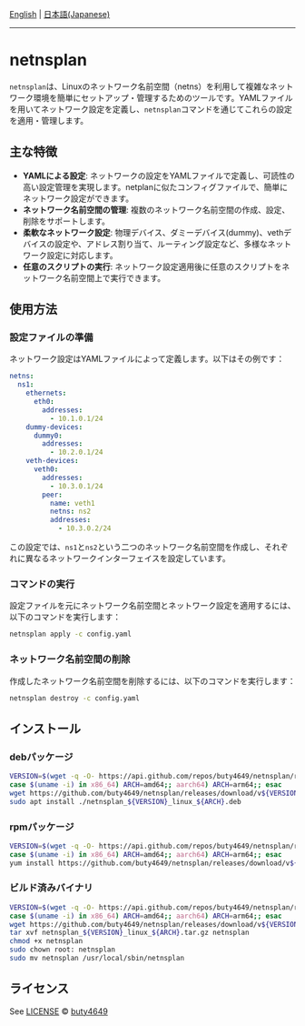 [English](README.md) | [日本語(Japanese)](README_ja.md)

---

# netnsplan

`netnsplan`は、Linuxのネットワーク名前空間（netns）を利用して複雑なネットワーク環境を簡単にセットアップ・管理するためのツールです。YAMLファイルを用いてネットワーク設定を定義し、`netnsplan`コマンドを通じてこれらの設定を適用・管理します。

## 主な特徴

- **YAMLによる設定**: ネットワークの設定をYAMLファイルで定義し、可読性の高い設定管理を実現します。netplanに似たコンフィグファイルで、簡単にネットワーク設定ができます。
- **ネットワーク名前空間の管理**: 複数のネットワーク名前空間の作成、設定、削除をサポートします。
- **柔軟なネットワーク設定**: 物理デバイス、ダミーデバイス(dummy)、vethデバイスの設定や、アドレス割り当て、ルーティング設定など、多様なネットワーク設定に対応します。
- **任意のスクリプトの実行**: ネットワーク設定適用後に任意のスクリプトをネットワーク名前空間上で実行できます。

## 使用方法

### 設定ファイルの準備

ネットワーク設定はYAMLファイルによって定義します。以下はその例です：

```yaml
netns:
  ns1:
    ethernets:
      eth0:
        addresses:
          - 10.1.0.1/24
    dummy-devices:
      dummy0:
        addresses:
          - 10.2.0.1/24
    veth-devices:
      veth0:
        addresses:
          - 10.3.0.1/24
        peer:
          name: veth1
          netns: ns2
          addresses:
            - 10.3.0.2/24
```

この設定では、`ns1`と`ns2`という二つのネットワーク名前空間を作成し、それぞれに異なるネットワークインターフェイスを設定しています。

### コマンドの実行

設定ファイルを元にネットワーク名前空間とネットワーク設定を適用するには、以下のコマンドを実行します：

```bash
netnsplan apply -c config.yaml
```

### ネットワーク名前空間の削除

作成したネットワーク名前空間を削除するには、以下のコマンドを実行します：

```bash
netnsplan destroy -c config.yaml
```

## インストール

### debパッケージ

```sh
VERSION=$(wget -q -O- https://api.github.com/repos/buty4649/netnsplan/releases/latest | grep tag_name | cut -d '"' -f 4 | tr -d v)
case $(uname -i) in x86_64) ARCH=amd64;; aarch64) ARCH=arm64;; esac
wget https://github.com/buty4649/netnsplan/releases/download/v${VERSION}/netnsplan_${VERSION}_linux_${ARCH}.deb
sudo apt install ./netnsplan_${VERSION}_linux_${ARCH}.deb
```

### rpmパッケージ

```sh
VERSION=$(wget -q -O- https://api.github.com/repos/buty4649/netnsplan/releases/latest | grep tag_name | cut -d '"' -f 4 | tr -d v)
case $(uname -i) in x86_64) ARCH=amd64;; aarch64) ARCH=arm64;; esac
yum install https://github.com/buty4649/netnsplan/releases/download/v${VERSION}/netnsplan_${VERSION}_linux_${ARCH}.rpm
```

### ビルド済みバイナリ

```sh
VERSION=$(wget -q -O- https://api.github.com/repos/buty4649/netnsplan/releases/latest | grep tag_name | cut -d '"' -f 4 | tr -d v)
case $(uname -i) in x86_64) ARCH=amd64;; aarch64) ARCH=arm64;; esac
wget https://github.com/buty4649/netnsplan/releases/download/v${VERSION}/netnsplan_${VERSION}_linux_${ARCH}.tar.gz
tar xvf netnsplan_${VERSION}_linux_${ARCH}.tar.gz netnsplan
chmod +x netnsplan
sudo chown root: netnsplan
sudo mv netnsplan /usr/local/sbin/netnsplan
```

## ライセンス

See [LICENSE](LICENSE) © [buty4649](https://github.com/buty4649/)
